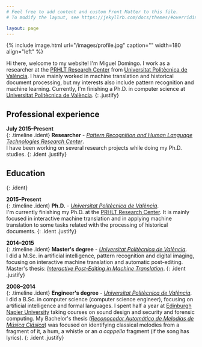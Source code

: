 ```yaml
---
# Feel free to add content and custom Front Matter to this file.
# To modify the layout, see https://jekyllrb.com/docs/themes/#overriding-theme-defaults

layout: page
---
```


{% include image.html url="/images/profile.jpg" caption="" width=180 align="left" %}

Hi there, welcome to my website! I'm Miguel Domingo. I work as a researcher at the [PRHLT Research Center](https://www.prhlt.upv.es) from [Universitat Politècnica de València](http://www.upv.es/). I have mainly worked in machine translation and historical document processing, but my interests also include pattern recognition and machine learning. Currently, I'm finishing a Ph.D. in computer science at [Universitat Politècnica de València](http://www.upv.es/).
{: .justify}

## Professional experience

**July 2015&ndash;Present** <br />
{: .timeline .ident}
**Researcher** - *[Pattern Recognition and Human Language Technologies Research Center](https://www.prhlt.upv.es)*. <br />
I have been working on several research projects while doing my Ph.D. studies.
{: .ident .justify}

## Education
{: .ident}

**2015&ndash;Present** <br />
{: .timeline .ident}
**Ph.D.** - *[Universitat Politècnica de València](http://www.upv.es/)*. <br />
I'm currently finishing my Ph.D. at the [PRHLT Research Center](https://www.prhlt.upv.es). It is mainly focused in interactive machine translation and in applying machine translation to some tasks related with the processing of historical documents.
{: .ident .justify}

**2014&ndash;2015** <br />
{: .timeline .ident}
**Master's degree** - *[Universitat Politècnica de València](http://www.upv.es/)*. <br />
I did a M.Sc. in artificial intelligence, pattern recognition and digital imaging, focusing on interactive machine translation and automatic post-editing. Master's thesis: *[Interactive Post-Editing in Machine Translation](https://riunet.upv.es/handle/10251/64251)*.
{: .ident .justify}

**2008&ndash;2014** <br />
{: .timeline .ident}
**Engineer's degree** - *[Universitat Politècnica de València](http://www.upv.es/)*. <br />
I did a B.Sc. in computer science (computer science engineer), focusing on artificial intelligence and formal languages. I spent half a year at [Edinburgh Napier University](https://www.napier.ac.uk/) taking courses on sound design and security and forensic computing. My Bachelor's thesis (*[Reconocedor Automático de Melodías
de Música Clásica](https://riunet.upv.es/handle/10251/45907)*) was focused on identifying classical melodies from a fragment of it, a hum, a whistle or an *a cappella* fragment (if the song has lyrics).
{: .ident .justify}
